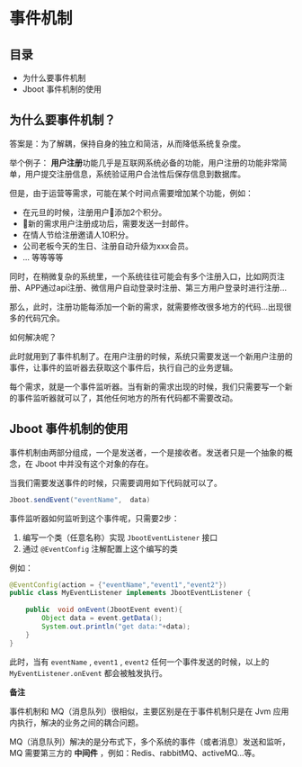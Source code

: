 # 事件机制

## 目录

- 为什么要事件机制
- Jboot 事件机制的使用

## 为什么要事件机制？

答案是：为了解耦，保持自身的独立和简洁，从而降低系统复杂度。

举个例子：
**用户注册**功能几乎是互联网系统必备的功能，用户注册的功能非常简单，用户提交注册信息，系统验证用户合法性后保存信息到数据库。

但是，由于运营等需求，可能在某个时间点需要增加某个功能，例如：
- 在元旦的时候，注册用户添加2个积分。
- 新的需求用户注册成功后，需要发送一封邮件。
- 在情人节给注册邀请人10积分。
- 公司老板今天的生日、注册自动升级为xxx会员。
- ... 等等等等

同时，在稍微复杂的系统里，一个系统往往可能会有多个注册入口，比如网页注册、APP通过api注册、微信用户自动登录时注册、第三方用户登录时进行注册...

那么，此时，注册功能每添加一个新的需求，就需要修改很多地方的代码...出现很多的代码冗余。

如何解决呢？

此时就用到了事件机制了。在用户注册的时候，系统只需要发送一个新用户注册的事件，让事件的监听器去获取这个事件后，执行自己的业务逻辑。

每个需求，就是一个事件监听器。当有新的需求出现的时候，我们只需要写一个新的事件监听器就可以了，其他任何地方的所有代码都不需要改动。


## Jboot 事件机制的使用

事件机制由两部分组成，一个是发送者，一个是接收者。发送者只是一个抽象的概念，在 Jboot 中并没有这个对象的存在。

当我们需要发送事件的时候，只需要调用如下代码就可以了。

```java
Jboot.sendEvent("eventName",  data)
```

事件监听器如何监听到这个事件呢，只需要2步：
1. 编写一个类（任意名称）实现 `JbootEventListener` 接口
2. 通过 `@EventConfig` 注解配置上这个编写的类

例如：

```java
@EventConfig(action = {"eventName","event1","event2"})
public class MyEventListener implements JbootEventListener {
    
    public  void onEvent(JbootEvent event){
        Object data = event.getData();
        System.out.println("get data:"+data);
    }
}
```

此时，当有 `eventName` , `event1` , `event2` 任何一个事件发送的时候，以上的 `MyEventListener.onEvent` 都会被触发执行。

**备注**

事件机制和 MQ（消息队列）很相似，主要区别是在于事件机制只是在 Jvm 应用内执行，解决的业务之间的耦合问题。

MQ（消息队列）解决的是分布式下，多个系统的事件（或者消息）发送和监听，MQ 需要第三方的 **中间件** ，例如：Redis、rabbitMQ、activeMQ...等。


